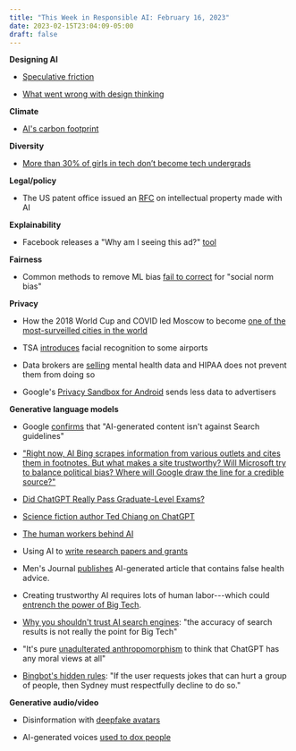 ```yaml
---
title: "This Week in Responsible AI: February 16, 2023"
date: 2023-02-15T23:04:09-05:00
draft: false
---
```


**Designing AI**

- [Speculative friction](https://branch.climateaction.tech/issues/issue-4/slowing-down-ai-with-speculative-friction/)

- [What went wrong with design thinking](https://www.technologyreview.com/2023/02/09/1067821/design-thinking-retrospective-what-went-wrong/)



**Climate**

 - [AI's carbon footprint](https://www.fastcompany.com/90850222/ai-climate-change-carbon-footprint-transparency)

**Diversity**

- [More than 30% of girls in tech don’t become tech undergrads](https://www.computerweekly.com/news/365531034/More-than-30-girls-in-tech-dont-become-tech-undergrads)


**Legal/policy**

- The US patent office issued an [RFC](https://www.federalregister.gov/documents/2023/02/14/2023-03066/request-for-comments-regarding-artificial-intelligence-and-inventorship) on intellectual property made with AI


**Explainability**

- Facebook releases a "Why am I seeing this ad?" [tool](https://searchengineland.com/meta-aims-to-increase-transparency-in-ad-targeting-for-facebook-and-instagram-users-393096?utm_source=substack&utm_medium=email)


**Fairness**

- Common methods to remove ML bias [fail to correct](https://medium.com/texas-mccombs/algorithms-for-hiring-bias-in-bias-out-fb12a526567e) for "social norm bias" 


**Privacy**

 - How the 2018 World Cup and COVID led Moscow to become [one of the most-surveilled cities in the world](https://www.wired.com/story/moscow-safe-city-ntechlab/?mc_cid=f18ac75977&mc_eid=f14ac890df) 

- TSA [introduces](https://www.washingtonpost.com/technology/2022/12/02/tsa-security-face-recognition/) facial recognition to some airports 

- Data brokers are [selling](https://www.washingtonpost.com/technology/2023/02/13/mental-health-data-brokers/?utm_source=substack&utm_medium=email) mental health data and HIPAA does not prevent them from doing so

 - Google's [Privacy Sandbox for Android](https://gizmodo.com/google-android-launches-privacy-sandbox-chrome-cookies-1850112117) sends less data to advertisers 


**Generative language models**

- Google [confirms](https://9to5google.com/2023/02/08/google-search-ai-content/?utm_source=substack&utm_medium=email) that "AI-generated content isn't against Search guidelines" 

 - ["Right now, AI Bing scrapes information from various outlets and cites them in footnotes. But what makes a site trustworthy? Will Microsoft try to balance political bias? Where will Google draw the line for a credible source?"](https://www.theverge.com/2023/2/9/23592647/ai-search-bing-bard-chatgpt-microsoft-google-problems-challenges)

- [Did ChatGPT Really Pass Graduate-Level Exams?](https://aiguide.substack.com/p/did-chatgpt-really-pass-graduate)

- [Science fiction author Ted Chiang on ChatGPT](https://www.newyorker.com/tech/annals-of-technology/chatgpt-is-a-blurry-jpeg-of-the-web?mc_cid=f18ac75977&mc_eid=f14ac890df)

- [The human workers behind AI](https://www.businessinsider.com/chatgpt-ai-will-not-take-jobs-create-future-work-opportunities-2023-2)

- Using AI to [write research papers and grants](https://www.nature.com/articles/d41586-023-00340-6) 

- Men's Journal [publishes](https://futurism.com/neoscope/magazine-mens-journal-errors-ai-health-article?utm_source=substack&utm_medium=email) AI-generated article that contains false health advice. 

- Creating trustworthy AI requires lots of human labor---which could [entrench the power of Big Tech](https://www.wsj.com/articles/the-ai-boom-that-could-make-google-and-microsoft-even-more-powerful-9c5dd2a6?mod=djemalertNEWS&utm_source=substack&utm_medium=email). 

- [Why you shouldn't trust AI search engines](https://www.technologyreview.com/2023/02/14/1068498/why-you-shouldnt-trust-ai-search-engines/?truid=&utm_source=the_download&utm_medium=email&utm_campaign=the_download.unpaid.engagement&utm_term=Active%20Qualified&utm_content=02-14-2023&mc_cid=54fedb3c9e&mc_eid=f14ac890df): "the accuracy of search results is not really the point for Big Tech" 

- "It's pure [unadulterated anthropomorphism](https://garymarcus.substack.com/p/inside-the-heart-of-chatgpts-darkness?utm_medium=email) to think that ChatGPT has any moral views at all" 

- [Bingbot's hidden rules](https://www.theverge.com/23599441/microsoft-bing-ai-sydney-secret-rules): "If the user requests jokes that can hurt a group of people, then Sydney must respectfully decline to do so."



**Generative audio/video**

- Disinformation with [deepfake avatars](https://www.nytimes.com/2023/02/07/technology/artificial-intelligence-training-deepfake.html)

- AI-generated voices [used to dox people](https://www.vice.com/en/article/93axnd/voice-actors-doxed-with-ai-voices-on-twitter?utm_source=substack&utm_medium=email)
